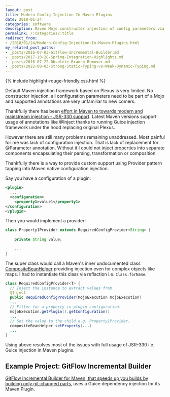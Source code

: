 ```yaml
---
layout: post
title: Modern Config Injection In Maven Plugins
date: 2018-01-24
categories: software
description: Maven Mojo constructor injection of config parameters via Guice JSR-330 support.
permalink: /:categories/:title
redirect_from:
- /2018/01/24/Modern-Config-Injection-In-Maven-Plugins.html
my_related_post_paths:
- _posts/2016-07-03-GitFlow-Incremental-Builder.md
- _posts/2017-10-28-Spring-Integration-Highlights.md
- _posts/2016-07-22-Obsolete-Branch-Remover.md
- _posts/2022-08-03-Strong-Static-Typing-vs-Weak-Dynamic-Typing.md
---
```




{% include highlight-rouge-friendly.css.html %}

Default Maven injection framework based on Plexus is very limited. No constructor injection, all configuration parameters need to be part of a Mojo and supported annotations are very unfamiliar to new comers.

Thankfully there has been [effort in Maven to towards modern and mainstream injection - JSR-330 support](https://maven.apache.org/maven-jsr330.html). Latest Maven versions support usage of annotations like @Inject thanks to running Guice injection framework under the hood replacing original Plexus.

However there are still many problems remaining unaddressed. Most painful for me was lack of configuration injection. That is lack of replacement for @Parameter annotation. Without it I could not inject properties into separate components encapsulating their parsing, transformation or composition.

Thankfully there is a way to provide custom support using Provider pattern tapping into Maven native configuration injection.

Say you have a configuration of a plugin:

```xml
<plugin>
  ...
  <configuration>
    <property1>value1</property1>
</configuration>
</plugin>
```

Then you would implement a provider:

```java
class Property1Provider extends RequiredConfigProvider<String> {
    
    private String value;
    
    ...
}
```

The super class would call a Maven's inner undocumented class [CompositeBeanHelper](https://github.com/eclipse/sisu.plexus/blob/master/org.eclipse.sisu.plexus/src/org/eclipse/sisu/plexus/CompositeBeanHelper.java) providing injection even for complex objects like maps. I had to instantiate this class via reflaction i.e. ```Class.forName```.

```java
class RequiredConfigProvider<T> {
  // Inject the instance to extract values from. 
  @Inject 
  public RequiredConfigProvider(MojoExecution mojoExecution)
  ...  
  // Filter for a property in plugin configuration.
  mojoExecution.getPlugin().getConfiguration()
  ...
  // Set the value to the child e.g. Property1Provider.
  compositeBeanHelper.setProperty(...)
  ... 
}

```

Using above resolves most of the issues with full usage of JSR-330 i.e. Guice injection in Maven plugins.

## Example Project: GitFlow Incremental Builder
[GitFlow Incremental Builder for Maven, that speeds up you builds by building only git-changed parts](/software/GitFlow-Incremental-Builder), uses a Guice dependency injection for its Maven Plugin.
